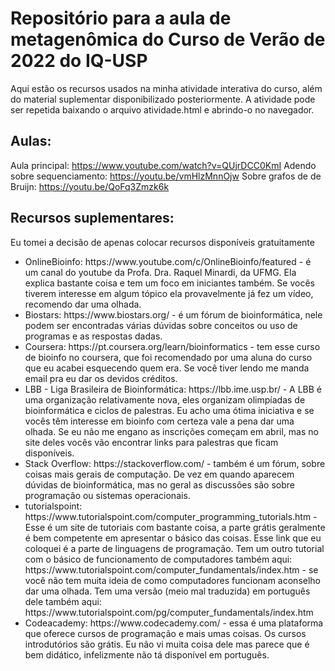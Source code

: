 # Repositório para a aula de metagenômica do Curso de Verão de 2022 do IQ-USP
Aqui estão os recursos usados na minha atividade interativa do curso, além do material suplementar disponibilizado posteriormente.
A atividade pode ser repetida baixando o arquivo atividade.html e abrindo-o no navegador.

## Aulas:
Aula principal: https://www.youtube.com/watch?v=QUjrDCC0KmI
Adendo sobre sequenciamento: https://youtu.be/vmHlzMnnOjw
Sobre grafos de de Bruijn: https://youtu.be/QoFq3Zmzk6k

## Recursos suplementares:
Eu tomei a decisão de apenas colocar recursos disponíveis gratuitamente
<ul>
  <li>OnlineBioinfo: https://www.youtube.com/c/OnlineBioinfo/featured - é um canal do youtube da Profa. Dra. Raquel Minardi, da UFMG. Ela explica bastante coisa e tem um foco em iniciantes também. Se vocês tiverem interesse em algum tópico ela provavelmente já fez um vídeo, recomendo dar uma olhada.</li>
  <li>Biostars: https://www.biostars.org/ - é um fórum de bioinformática, nele podem ser encontradas várias dúvidas sobre conceitos ou uso de programas e as respostas dadas.</li>
  <li>Coursera: https://pt.coursera.org/learn/bioinformatics - tem esse curso de bioinfo no coursera, que foi recomendado por uma aluna do curso que eu acabei esquecendo quem era. Se você tiver lendo me manda email pra eu dar os devidos créditos.</li>
  <li>LBB - Liga Brasileira de Bioinformática: https://lbb.ime.usp.br/ - A LBB é uma organização relativamente nova, eles organizam olimpíadas de bioinformática e ciclos de palestras. Eu acho uma ótima iniciativa e se vocês têm interesse em bioinfo com certeza vale a pena dar uma olhada. Se eu não me engano as inscrições começam em abril, mas no site deles vocês vão encontrar links para palestras que ficam disponíveis.</li>
  <li>Stack Overflow: https://stackoverflow.com/ - também é um fórum, sobre coisas mais gerais de computação. De vez em quando aparecem dúvidas de bioinformática, mas no geral as discussões são sobre programação ou sistemas operacionais.</li>
  <li>tutorialspoint: https://www.tutorialspoint.com/computer_programming_tutorials.htm - Esse é um site de tutoriais com bastante coisa, a parte grátis geralmente é bem competente em apresentar o básico das coisas. Esse link que eu coloquei é a parte de linguagens de programação. Tem um outro tutorial com o básico de funcionamento de computadores também aqui: https://www.tutorialspoint.com/computer_fundamentals/index.htm - se você não tem muita ideia de como computadores funcionam aconselho dar uma olhada. Tem uma versão (meio mal traduzida) em português dele também aqui: https://www.tutorialspoint.com/pg/computer_fundamentals/index.htm</li>
  <li>Codeacademy: https://www.codecademy.com/ - essa é uma plataforma que oferece cursos de programação e mais umas coisas. Os cursos introdutórios são grátis. Eu não vi muita coisa dele mas parece que é bem didático, infelizmente não tá disponível em português.</li>
</ul>
